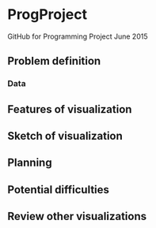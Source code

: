 # ProgProject
GitHub for Programming Project June 2015

## Problem definition ##


### Data ###

## Features of visualization ##

## Sketch of visualization ##

## Planning ##

## Potential difficulties ##

## Review other visualizations
